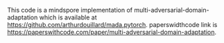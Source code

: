 This code is a mindspore implementation of multi-adversarial-domain-adaptation which is available at https://github.com/arthurdouillard/mada.pytorch.
paperswidthcode link is https://paperswithcode.com/paper/multi-adversarial-domain-adaptation.